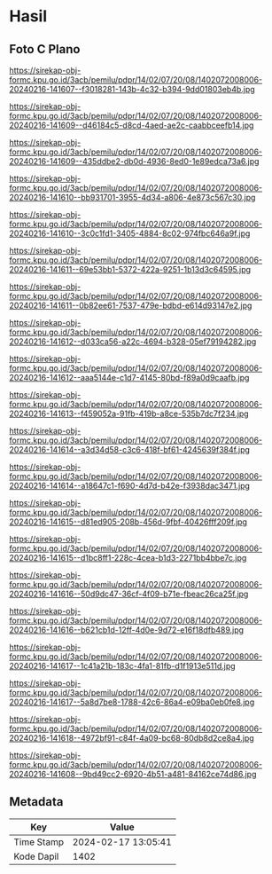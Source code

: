 # Hasil

## Foto C Plano

https://sirekap-obj-formc.kpu.go.id/3acb/pemilu/pdpr/14/02/07/20/08/1402072008006-20240216-141607--f3018281-143b-4c32-b394-9dd01803eb4b.jpg

https://sirekap-obj-formc.kpu.go.id/3acb/pemilu/pdpr/14/02/07/20/08/1402072008006-20240216-141609--d46184c5-d8cd-4aed-ae2c-caabbceefb14.jpg

https://sirekap-obj-formc.kpu.go.id/3acb/pemilu/pdpr/14/02/07/20/08/1402072008006-20240216-141609--435ddbe2-db0d-4936-8ed0-1e89edca73a6.jpg

https://sirekap-obj-formc.kpu.go.id/3acb/pemilu/pdpr/14/02/07/20/08/1402072008006-20240216-141610--bb931701-3955-4d34-a806-4e873c567c30.jpg

https://sirekap-obj-formc.kpu.go.id/3acb/pemilu/pdpr/14/02/07/20/08/1402072008006-20240216-141610--3c0c1fd1-3405-4884-8c02-974fbc646a9f.jpg

https://sirekap-obj-formc.kpu.go.id/3acb/pemilu/pdpr/14/02/07/20/08/1402072008006-20240216-141611--69e53bb1-5372-422a-9251-1b13d3c64595.jpg

https://sirekap-obj-formc.kpu.go.id/3acb/pemilu/pdpr/14/02/07/20/08/1402072008006-20240216-141611--0b82ee61-7537-479e-bdbd-e614d93147e2.jpg

https://sirekap-obj-formc.kpu.go.id/3acb/pemilu/pdpr/14/02/07/20/08/1402072008006-20240216-141612--d033ca56-a22c-4694-b328-05ef79194282.jpg

https://sirekap-obj-formc.kpu.go.id/3acb/pemilu/pdpr/14/02/07/20/08/1402072008006-20240216-141612--aaa5144e-c1d7-4145-80bd-f89a0d9caafb.jpg

https://sirekap-obj-formc.kpu.go.id/3acb/pemilu/pdpr/14/02/07/20/08/1402072008006-20240216-141613--f459052a-91fb-419b-a8ce-535b7dc7f234.jpg

https://sirekap-obj-formc.kpu.go.id/3acb/pemilu/pdpr/14/02/07/20/08/1402072008006-20240216-141614--a3d34d58-c3c6-418f-bf61-4245639f384f.jpg

https://sirekap-obj-formc.kpu.go.id/3acb/pemilu/pdpr/14/02/07/20/08/1402072008006-20240216-141614--a18647c1-f690-4d7d-b42e-f3938dac3471.jpg

https://sirekap-obj-formc.kpu.go.id/3acb/pemilu/pdpr/14/02/07/20/08/1402072008006-20240216-141615--d81ed905-208b-456d-9fbf-40426fff209f.jpg

https://sirekap-obj-formc.kpu.go.id/3acb/pemilu/pdpr/14/02/07/20/08/1402072008006-20240216-141615--d1bc8ff1-228c-4cea-b1d3-2271bb4bbe7c.jpg

https://sirekap-obj-formc.kpu.go.id/3acb/pemilu/pdpr/14/02/07/20/08/1402072008006-20240216-141616--50d9dc47-36cf-4f09-b71e-fbeac26ca25f.jpg

https://sirekap-obj-formc.kpu.go.id/3acb/pemilu/pdpr/14/02/07/20/08/1402072008006-20240216-141616--b621cb1d-12ff-4d0e-9d72-e16f18dfb489.jpg

https://sirekap-obj-formc.kpu.go.id/3acb/pemilu/pdpr/14/02/07/20/08/1402072008006-20240216-141617--1c41a21b-183c-4fa1-81fb-d1f1913e511d.jpg

https://sirekap-obj-formc.kpu.go.id/3acb/pemilu/pdpr/14/02/07/20/08/1402072008006-20240216-141617--5a8d7be8-1788-42c6-86a4-e09ba0eb0fe8.jpg

https://sirekap-obj-formc.kpu.go.id/3acb/pemilu/pdpr/14/02/07/20/08/1402072008006-20240216-141618--4972bf91-c84f-4a09-bc68-80db8d2ce8a4.jpg

https://sirekap-obj-formc.kpu.go.id/3acb/pemilu/pdpr/14/02/07/20/08/1402072008006-20240216-141608--9bd49cc2-6920-4b51-a481-84162ce74d86.jpg


## Metadata

| Key        | Value               |
| ---------- | ------------------- |
| Time Stamp | 2024-02-17 13:05:41 |
| Kode Dapil | 1402                |



